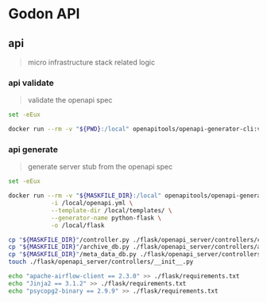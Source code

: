 <!--
Copyright (c) 2019 Matthias Tafelmeier.

This file is part of godon

godon is free software: you can redistribute it and/or modify
it under the terms of the GNU Affero General Public License as
published by the Free Software Foundation, either version 3 of the
License, or (at your option) any later version.

godon is distributed in the hope that it will be useful,
but WITHOUT ANY WARRANTY; without even the implied warranty of
MERCHANTABILITY or FITNESS FOR A PARTICULAR PURPOSE.  See the
GNU Affero General Public License for more details.

You should have received a copy of the GNU Affero General Public License
along with this godon. If not, see <http://www.gnu.org/licenses/>.
-->
# Godon API

## api 

> micro infrastructure stack related logic

### api validate

> validate the openapi spec

~~~bash
set -eEux

docker run --rm -v "${PWD}:/local" openapitools/openapi-generator-cli:v7.1.0 validate -i /local/openapi.yml
~~~

### api generate

> generate server stub from the openapi spec

~~~bash
set -eEux

docker run --rm -v "${MASKFILE_DIR}:/local" openapitools/openapi-generator-cli:v7.1.0 generate \
            -i /local/openapi.yml \
            --template-dir /local/templates/ \
            --generator-name python-flask \
            -o /local/flask

cp "${MASKFILE_DIR}"/controller.py ./flask/openapi_server/controllers/controller.py
cp "${MASKFILE_DIR}"/archive_db.py ./flask/openapi_server/controllers/archive_db.py
cp "${MASKFILE_DIR}"/meta_data_db.py ./flask/openapi_server/controllers/meta_data_db.py
touch ./flask/openapi_server/controllers/__init__.py

echo "apache-airflow-client == 2.3.0" >> ./flask/requirements.txt
echo "Jinja2 == 3.1.2" >> ./flask/requirements.txt
echo "psycopg2-binary == 2.9.9" >> ./flask/requirements.txt
~~~

